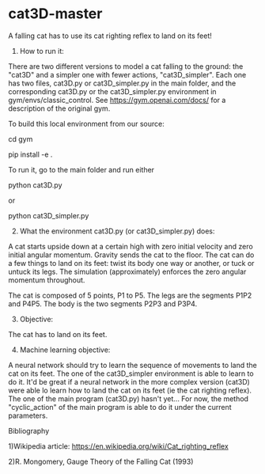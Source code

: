 # cat3D-master
A falling cat has to use its cat righting reflex to land on its feet! 

1) How to run it:

There are two different versions to model a cat falling to the ground: the "cat3D" and a simpler one with fewer actions, "cat3D_simpler". Each one has two files, cat3D.py or cat3D_simpler.py in the main folder, and the corresponding cat3D.py or the cat3D_simpler.py environment in gym/envs/classic_control. See  https://gym.openai.com/docs/ for a description of the original gym. 

To build this local environment from our source:

cd gym

pip install -e .

To run it, go to the main folder and run either

python cat3D.py

or

python cat3D_simpler.py

2) What the environment cat3D.py (or cat3D_simpler.py) does:

A cat starts upside down at a certain high with zero initial velocity and zero initial angular momentum. Gravity sends the cat to the floor. The cat can do a few things to land on its feet: twist its body one way or another, or tuck or untuck its legs. The simulation (approximately) enforces the zero angular momentum throughout.

The cat is composed of 5 points, P1 to P5. The legs are the segments P1P2 and P4P5. The body is the two segments P2P3 and P3P4.

3) Objective:

The cat has to land on its feet.

4) Machine learning objective:

A neural network should try to learn the sequence of movements to land the cat on its feet. The one of the cat3D_simpler environment is able to learn to do it. 
It'd be great if a neural network in the more complex version (cat3D) were able lo learn how to land the cat on its feet (ie the cat righting reflex). The one of the main program (cat3D.py) hasn't yet...
For now, the method "cyclic_action" of the main program is able to do it under the current parameters.

Bibliography

1)Wikipedia article: https://en.wikipedia.org/wiki/Cat_righting_reflex

2)R. Mongomery, Gauge Theory of the Falling Cat (1993) 
